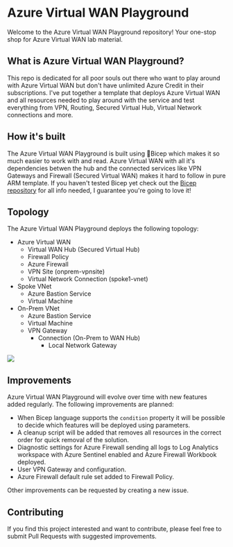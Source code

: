 # Azure Virtual WAN Playground
Welcome to the Azure Virtual WAN Playground repository! Your one-stop shop for Azure Virtual WAN lab material.

## What is Azure Virtual WAN Playground?
This repo is dedicated for all poor souls out there who want to play around with Azure Virtual WAN but don't have unlimited Azure Credit in their subscriptions. I've put together a template that deploys Azure Virtual WAN and all resources needed to play around with the service and test everything from VPN, Routing, Secured Virtual Hub, Virtual Network connections and more.

## How it's built
The Azure Virtual WAN Playground is built using 💪Bicep which makes it so much easier to work with and read. Azure Virtual WAN with all it's dependencies betwen the hub and the connected services like VPN Gateways and Firewall (Secured Virtual WAN) makes it hard to follow in pure ARM template. If you haven't tested Bicep yet check out the [Bicep repository](https://github.com/Azure/bicep) for all info needed, I guarantee you're going to love it! 

## Topology
The Azure Virtual WAN Playground deploys the following topology:

- Azure Virtual WAN
  - Virtual WAN Hub (Secured Virtual Hub)
  - Firewall Policy
  - Azure Firewall
  - VPN Site (onprem-vpnsite)
  - Virtual Network Connection (spoke1-vnet)
- Spoke VNet
  - Azure Bastion Service
  - Virtual Machine
- On-Prem VNet
  - Azure Bastion Service
  - Virtual Machine
  - VPN Gateway
    - Connection (On-Prem to WAN Hub)
      - Local Network Gateway
 
<img src="https://github.com/StefanIvemo/vwan-playground/blob/on-prem-vnet/media/vwan-playground-topology.png?raw=true">

## Improvements
Azure Virtual WAN Playground will evolve over time with new features added regularly. The following improvements are planned:

- When Bicep language supports the `condition` property it will be possible to decide which features will be deployed using parameters.
- A cleanup script will be added that removes all resources in the correct order for quick removal of the solution.
- Diagnostic settings for Azure Firewall sending all logs to Log Analytics workspace with Azure Sentinel enabled and Azure Firewall Workbook deployed.
- User VPN Gateway and configuration.
- Azure Firewall default rule set added to Firewall Policy.

Other improvements can be requested by creating a new issue.

## Contributing
If you find this project interested and want to contribute, please feel free to submit Pull Requests with suggested improvements.
